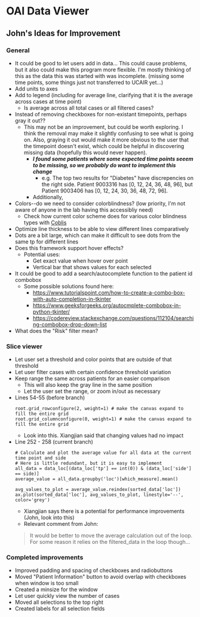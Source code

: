 # OAI Data Viewer
## John's Ideas for Improvement
### General
- It could be good to let users add in data... This could cause problems, but it also could make this program more flexible. I'm mostly thinking of this as the data this was started with was incomplete. (missing some time points, some things just not transferred to UCAIR yet...)
- Add units to axes
- Add to legend (including for average line, clarifying that it is the average across cases at time point)
    - Is average across all total cases or all filtered cases?
- Instead of removing checkboxes for non-existant timepoints, perhaps gray it out??
    - This may not be an improvement, but could be worth exploring. I think the removal may make it slightly confusing to see what is going on. Also, graying it out would make it more obvious to the user that the timepoint doesn't exist, which could be helpful in discovering missing data (hopefully this would never happen).
        - ***I found some patients where some expected time points seeem to be missing, so we probably do want to implement this change***
            - e.g. The top two results for "Diabetes" have discrepencies on the right side. Patient 9003316 has [0, 12, 24, 36, 48, 96], but Patient 9003406 has [0, 12, 24, 30, 36, 48, 72, 96].
        - Additionally, 
- Colors--do we need to consider colorblindness? (low priority, I'm not aware of anyone in the lab having this accessibliy need)
    - Check how current color scheme does for various color blindness types with [Coblis](https://www.color-blindness.com/coblis-color-blindness-simulator/)
- Optimize line thickness to be able to view different lines comparatively
- Dots are a bit large, which can make it difficult to see dots from the same tp for different lines
- Does this framework support hover effects?
    - Potential uses:
        - Get exact value when hover over point
        - Vertical bar that shows values for each selected 
- It could be good to add a search/autocomplete function to the patient id combobox
    - Some possible solutions found here:
        - https://www.tutorialspoint.com/how-to-create-a-combo-box-with-auto-completion-in-tkinter
        - https://www.geeksforgeeks.org/autocmplete-combobox-in-python-tkinter/
        - https://codereview.stackexchange.com/questions/112104/searching-combobox-drop-down-list
- What does the "Risk" filter mean?

### Slice viewer
- Let user set a threshold and color points that are outside of that threshold
- Let user filter cases with certain confidence threshold variation
- Keep range the same across patients for an easier comparison
    - This will also keep the gray line in the same position
    - Let the user set the range, or zoom in/out as necessary
- Lines 54-55 (before branch)
    ```
    root.grid_rowconfigure(2, weight=1) # make the canvas expand to fill the entire grid
    root.grid_columnconfigure(0, weight=1) # make the canvas expand to fill the entire grid
    ```
    - Look into this. Xiangjian said that changing values had no impact
- Line 252 - 258 (current branch)
    ```
    # Calculate and plot the average value for all data at the current time point and side
    # Here is little redundant, but it is easy to implement
    all_data = data_loc[(data_loc['tp'] == int(0)) & (data_loc['side'] == side)]
    average_value = all_data.groupby('loc')[which_measure].mean()

    avg_values_to_plot = average_value.reindex(sorted_data['loc'])
    ax.plot(sorted_data['loc'], avg_values_to_plot, linestyle='--', color='grey')
    ```
    - Xiangjian says there is a potential for performance improvements (John, look into this)
    - Relevant comment from John:
    > It would be better to move the average calculation out of the loop. For some reason it relies on the filtered_data in the loop though...

### Completed improvements
- Improved padding and spacing of checkboxes and radiobuttons
- Moved "Patient Information" button to avoid overlap with checkboxes when window is too small
- Created a minsize for the window
- Let user quickly view the number of cases
- Moved all selections to the top right
- Created labels for all selection fields